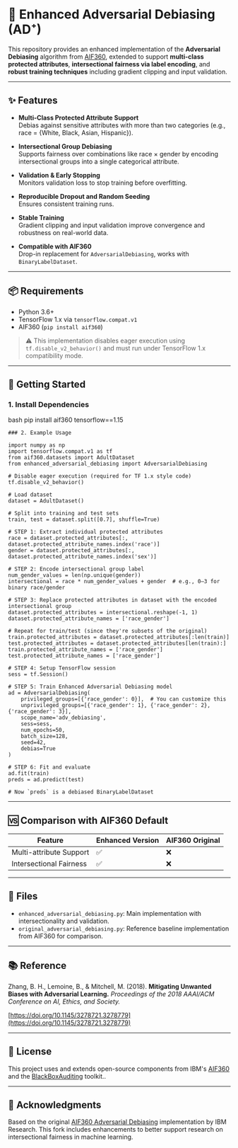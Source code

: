 # 🧠 Enhanced Adversarial Debiasing (AD⁺)

This repository provides an enhanced implementation of the **Adversarial Debiasing** algorithm from [AIF360](https://github.com/IBM/AIF360), extended to support **multi-class protected attributes**, **intersectional fairness via label encoding**, and **robust training techniques** including gradient clipping and input validation.

---

## ✨ Features

- **Multi-Class Protected Attribute Support**  
  Debias against sensitive attributes with more than two categories (e.g., race = {White, Black, Asian, Hispanic}).

- **Intersectional Group Debiasing**  
  Supports fairness over combinations like race × gender by encoding intersectional groups into a single categorical attribute.

- **Validation & Early Stopping**  
  Monitors validation loss to stop training before overfitting.

- **Reproducible Dropout and Random Seeding**  
  Ensures consistent training runs.

- **Stable Training**  
  Gradient clipping and input validation improve convergence and robustness on real-world data.

- **Compatible with AIF360**  
  Drop-in replacement for `AdversarialDebiasing`, works with `BinaryLabelDataset`.

---

## 📦 Requirements

- Python 3.6+
- TensorFlow 1.x via `tensorflow.compat.v1`
- AIF360 (`pip install aif360`)

> ⚠️ This implementation disables eager execution using `tf.disable_v2_behavior()` and must run under TensorFlow 1.x compatibility mode.

---

## 🚀 Getting Started

### 1. Install Dependencies

bash
pip install aif360 tensorflow==1.15


```
### 2. Example Usage

import numpy as np
import tensorflow.compat.v1 as tf
from aif360.datasets import AdultDataset
from enhanced_adversarial_debiasing import AdversarialDebiasing

# Disable eager execution (required for TF 1.x style code)
tf.disable_v2_behavior()

# Load dataset
dataset = AdultDataset()

# Split into training and test sets
train, test = dataset.split([0.7], shuffle=True)

# STEP 1: Extract individual protected attributes
race = dataset.protected_attributes[:, dataset.protected_attribute_names.index('race')]
gender = dataset.protected_attributes[:, dataset.protected_attribute_names.index('sex')]

# STEP 2: Encode intersectional group label
num_gender_values = len(np.unique(gender))
intersectional = race * num_gender_values + gender  # e.g., 0–3 for binary race/gender

# STEP 3: Replace protected attributes in dataset with the encoded intersectional group
dataset.protected_attributes = intersectional.reshape(-1, 1)
dataset.protected_attribute_names = ['race_gender']

# Repeat for train/test (since they're subsets of the original)
train.protected_attributes = dataset.protected_attributes[:len(train)]
test.protected_attributes = dataset.protected_attributes[len(train):]
train.protected_attribute_names = ['race_gender']
test.protected_attribute_names = ['race_gender']

# STEP 4: Setup TensorFlow session
sess = tf.Session()

# STEP 5: Train Enhanced Adversarial Debiasing model
ad = AdversarialDebiasing(
    privileged_groups=[{'race_gender': 0}],  # You can customize this
    unprivileged_groups=[{'race_gender': 1}, {'race_gender': 2}, {'race_gender': 3}],
    scope_name='adv_debiasing',
    sess=sess,
    num_epochs=50,
    batch_size=128,
    seed=42,
    debias=True
)

# STEP 6: Fit and evaluate
ad.fit(train)
preds = ad.predict(test)

# Now `preds` is a debiased BinaryLabelDataset
```
---

## 🆚 Comparison with AIF360 Default

| Feature                     | Enhanced Version | AIF360 Original |
| --------------------------- | ---------------- | --------------- |
| Multi-attribute Support     | ✅                | ❌               |
| Intersectional Fairness     | ✅                | ❌               |

---

## 📂 Files

* `enhanced_adversarial_debiasing.py`: Main implementation with intersectionality and validation.
* `original_adversarial_debiasing.py`: Reference baseline implementation from AIF360 for comparison.

---

## 📚 Reference

Zhang, B. H., Lemoine, B., & Mitchell, M. (2018).
**Mitigating Unwanted Biases with Adversarial Learning.**
*Proceedings of the 2018 AAAI/ACM Conference on AI, Ethics, and Society.*

[https://doi.org/10.1145/3278721.3278779](https://doi.org/10.1145/3278721.3278779)

---

## 📖 License

This project uses and extends open-source components from IBM's [AIF360](https://github.com/IBM/AIF360) and the [BlackBoxAuditing](https://github.com/algofairness/BlackBoxAuditing) toolkit..

---

## 🙌 Acknowledgments

Based on the original [AIF360 Adversarial Debiasing](https://aif360.readthedocs.io/en/stable/modules/generated/aif360.algorithms.inprocessing.AdversarialDebiasing.html) implementation by IBM Research. This fork includes enhancements to better support research on intersectional fairness in machine learning.

<!--
## 📖 Citation

If you use this code in your research or applications, **please cite the following paper**:

> Farayola, Michael Mayowa, Malika Bendechache, Takfarinas Saber, Regina Connolly, and Irina Tal.  
> *Enhancing Algorithmic Fairness: Integrative Approaches and Multi-Objective Optimization Application in Recidivism Models*.  
> In **Proceedings of the 19th International Conference on Availability, Reliability and Security (ARES 2024)**, pages 1–10, ACM, 2024.  
> [https://doi.org/10.1145/3664476.3669978](https://doi.org/10.1145/3664476.3669978)

BibTeX:
```bibtex
@inproceedings{farayola2024enhancing,
  title={Enhancing Algorithmic Fairness: Integrative Approaches and Multi-Objective Optimization Application in Recidivism Models},
  author={Farayola, Michael Mayowa and Bendechache, Malika and Saber, Takfarinas and Connolly, Regina and Tal, Irina},
  booktitle={Proceedings of the 19th International Conference on Availability, Reliability and Security},
  pages={1--10},
  year={2024}
}
-->


